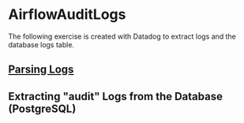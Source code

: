 # AirflowAuditLogs

The following exercise is created with Datadog to extract logs and the database logs table.

## [Parsing Logs](https://github.com/levihernandez/AirflowAuditLogs/blob/main/ParsingLogs.md)



## Extracting "audit" Logs from the Database (PostgreSQL)

